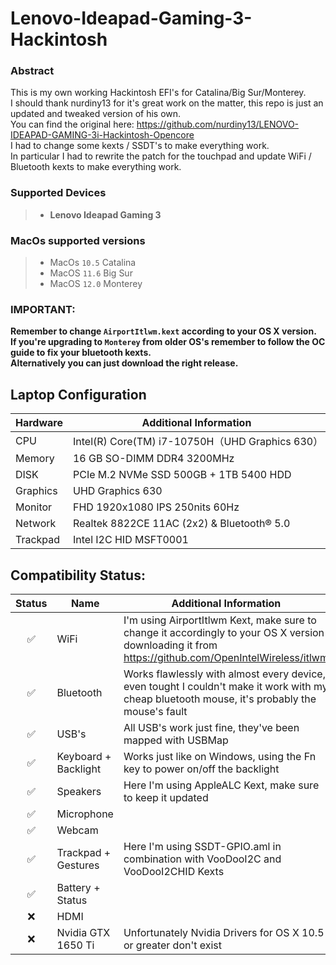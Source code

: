 # Lenovo-Ideapad-Gaming-3-Hackintosh

### Abstract
This is my own working Hackintosh EFI's for Catalina/Big Sur/Monterey. \
I should thank nurdiny13 for it's great work on the matter,
this repo is just an updated and tweaked version of his own. \
You can find the original here:
https://github.com/nurdiny13/LENOVO-IDEAPAD-GAMING-3i-Hackintosh-Opencore \
I had to change some kexts / SSDT's to make everything work. \
In particular I had to rewrite the patch for the touchpad and update WiFi / Bluetooth kexts to make everything work.

### Supported Devices
> - **Lenovo Ideapad Gaming 3**
### MacOs supported versions
> - MacOs `10.5` Catalina
> - MacOS `11.6` Big Sur
> - MacOS `12.0` Monterey
### IMPORTANT:
**Remember to change `AirportItlwm.kext` according to your OS X version. \
If you're upgrading to `Monterey` from older OS's remember to follow the OC guide to fix your bluetooth kexts. \
Alternatively you can just download the right release.**

## Laptop Configuration

| Hardware    | Additional Information                                                         |
| ----------- | ------------------------------------------------------------ |
| CPU         | Intel(R) Core(TM) i7-10750H（UHD Graphics 630）               |
| Memory      | 16 GB SO-DIMM DDR4 3200MHz                                   |
| DISK        | PCIe M.2 NVMe SSD 500GB + 1TB 5400 HDD                       |
| Graphics    | UHD Graphics 630                                             |
| Monitor     | FHD 1920x1080 IPS 250nits 60Hz                               |
| Network     | Realtek 8822CE 11AC (2x2) & Bluetooth® 5.0                   |
| Trackpad    | Intel I2C HID MSFT0001                                       |

## Compatibility Status:

| Status | Name                 | Additional Information                                                         |
| :----: | -------------------- | ------------------------------------------------------------ |
|   ✅   | WiFi                | I'm using AirportItlwm Kext, make sure to change it accordingly to your OS X version downloading it from https://github.com/OpenIntelWireless/itlwm |
|   ✅    | Bluetooth          | Works flawlessly with almost every device, even tought I couldn't make it work with my cheap bluetooth mouse, it's probably the mouse's fault |
|   ✅    | USB's                 | All USB's work just fine, they've been mapped with USBMap   |
|   ✅    | Keyboard + Backlight  | Works just like on Windows, using the Fn key to power on/off the backlight |
|   ✅    | Speakers                 | Here I'm using AppleALC Kext, make sure to keep it updated   |
|   ✅    | Microphone                 |   |
|   ✅    | Webcam                |                                    |
|   ✅    | Trackpad + Gestures      | Here I'm using SSDT-GPIO.aml in combination with VooDooI2C and VooDooI2CHID Kexts   |
|   ✅    | Battery + Status               |                                    |
|   ❌    | HDMI               |    |
|   ❌    | Nvidia GTX 1650 Ti               |  Unfortunately Nvidia Drivers for OS X 10.5 or greater don't exist  |
